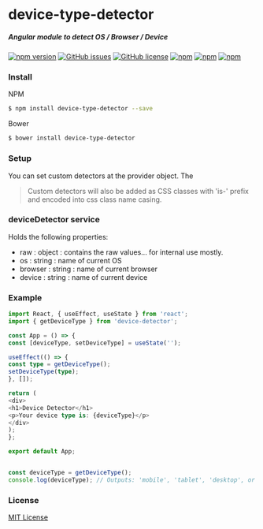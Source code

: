 # device-type-detector
##### Angular module to detect OS / Browser / Device

[![npm version](https://badge.fury.io/js/device-detector.svg)](https://badge.fury.io/js/device-detector)
[![GitHub issues](https://img.shields.io/github/issues/me-ruhin/device-detector.svg)](https://github.com/me-ruhin/device-detector/issues)
[![GitHub license](https://img.shields.io/github/license/me-ruhin/device-detector.svg)](https://github.com/me-ruhin/device-detector/blob/main/LICENSE)
[![npm](https://img.shields.io/npm/dm/device-detector.svg)](https://www.npmjs.com/package/device-detector)
[![npm](https://img.shields.io/npm/dt/device-detector.svg)](https://www.npmjs.com/package/device-detector)
[![npm](https://img.shields.io/npm/v/device-detector.svg)](https://www.npmjs.com/package/device-detector)


### Install
NPM
```sh
$ npm install device-type-detector --save
```
Bower
```sh
$ bower install device-type-detector

```


### Setup

You can set custom detectors at the provider object.
The 



> Custom detectors will also be added as CSS classes with 'is-' prefix and encoded into css class name casing.

### deviceDetector service
Holds the following properties:
* raw : object : contains the raw values... for internal use mostly.
* os : string : name of current OS
* browser : string : name of current browser
* device : string : name of current device

### Example

```typescript
import React, { useEffect, useState } from 'react';
import { getDeviceType } from 'device-detector';

const App = () => {
const [deviceType, setDeviceType] = useState('');

useEffect(() => {
const type = getDeviceType();
setDeviceType(type);
}, []);

return (
<div>
<h1>Device Detector</h1>
<p>Your device type is: {deviceType}</p>
</div>
);
};

export default App;
```


```javascript

const deviceType = getDeviceType();
console.log(deviceType); // Outputs: 'mobile', 'tablet', 'desktop', or 'unknown'

```

### License

[MIT License](//github.com/srfrnk/ng-device-detector/blob/master/license.txt)